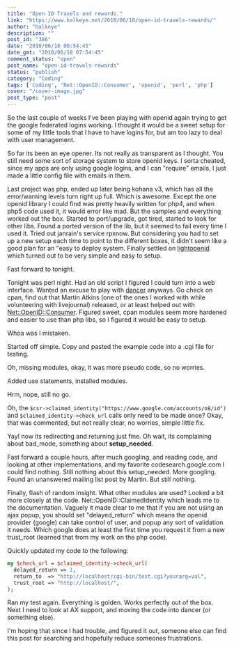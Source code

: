 ```yaml
---
title: "Open ID Travels and rewards."
link: "https://www.halkeye.net/2010/06/18/open-id-travels-rewards/"
author: "halkeye"
description: ""
post_id: "386"
date: "2010/06/18 00:54:45"
date_gmt: "2010/06/18 07:54:45"
comment_status: "open"
post_name: "open-id-travels-rewards"
status: "publish"
category: "Coding"
tags: ['Coding', 'Net::OpenID::Consumer', 'openid', 'perl', 'php']
cover: "/cover-image.jpg"
post_type: "post"
---
```


So the last couple of weeks I've been playing with openid again trying to get the google federated logins working. I thought it would be a sweet setup for some of my little tools that I have to have logins for, but am too lazy to deal with user management.

So far its been an eye opener. Its not really as transparent as I thought. You still need some sort of storage system to store openid keys. I sorta cheated, since my apps are only using google logins, and I can "require" emails, I just made a little config file with emails in them.

Last project was php, ended up later being kohana v3, which has all the error/warning levels turn right up full. Which is awesome. Except the one openid library I could find was pretty heavily written for php4, and when php5 code used it, it would error like mad. But the samples and everything worked out the box. Started to port/upgrade, got tired, started to look for other libs. Found a ported version of the lib, but it seemed to fail every time I used it. Tried out janrain's service rpxnow. But considering you had to set up a new setup each time to point to the different boxes, it didn't seem like a good plan for an "easy to deploy system. Finally settled on [lightopenid](http://gitorious.org/lightopenid) which turned out to be very simple and easy to setup.

Fast forward to tonight.

Tonight was perl night. Had an old script I figured I could turn into a web interface. Wanted an excuse to play with [dancer](http://perldancer.org) anyways. Go check on cpan, find out that Martin Atkins (one of the ones I worked with while volunteering with livejournal) released, or at least helped out with [Net::OpenID::Consumer](http://search.cpan.org/~mart/Net-OpenID-Consumer-1.03/lib/Net/OpenID/Consumer.pm). Figured sweet, cpan modules seem more hardened and easier to use than php libs, so I figured it would be easy to setup.

Whoa was I mistaken.

Started off simple. Copy and pasted the example code into a .cgi file for testing.

Oh, missing modules, okay, it was more pseudo code, so no worries.

Added use statements, installed modules.

Hrm, nope, still no go.

Oh, the `$csr->claimed_identity("https://www.google.com/accounts/o8/id")` and `$claimed_identity->check_url` calls only need to be made once? Okay, that was commented, but not really clear, no worries, simple little fix.

Yay! now its redirecting and returning just fine. Oh wait, its complaining about bad_mode, something about **setup_needed**.

Fast forward a couple hours, after much googling, and reading code, and looking at other implementations, and my favorite codesearch.google.com I could find nothing. Still nothing about this setup_needed. More googling. Found an unanswered mailing list post by Martin. But still nothing.

Finally, flash of random insight. What other modules are used? Looked a bit more closely at the code. Net::OpenID::ClaimedIdentity which leads me to the documentation. Vaguely it made clear to me that if you are not using an ajax popup, you should set "delayed_return" which means the openid provider (google) can take control of user, and popup any sort of validation it needs. Which google does at least the first time you request it from a new trust_root (learned that from my work on the php code).

Quickly updated my code to the following:


```perl
my $check_url = $claimed_identity->check_url(
  delayed_return => 1,
  return_to  => "http://localhost/cgi-bin/test.cgi?yourarg=val",
  trust_root => "http://localhost/",
);
```

Ran my test again. Everything is golden. Works perfectly out of the box. Next I need to look at AX support, and moving the code into dancer (or something else).

I'm hoping that since I had trouble, and figured it out, someone else can find this post for searching and hopefully reduce someones frustrations.
